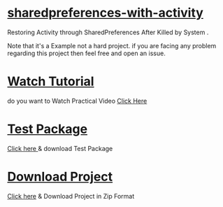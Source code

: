 # <a href="https://github.com/kuttahaitu/sharedpreferences-with-activity">sharedpreferences-with-activity</a>
Restoring Activity  through SharedPreferences After Killed by System .

Note that it's a Example not a hard project. if you are facing any problem regarding this project then feel free and open an issue.


<h1><a href="">Watch Tutorial</a></h1>
<p>do you want to Watch Practical Video <a href="">Click Here</a></p>

<h1><a href="https://github.com/kuttahaitu/sharedpreferences-with-activity/raw/main/debug.apk">Test Package</a></h1>

<p><a href="https://github.com/kuttahaitu/sharedpreferences-with-activity/raw/main/debug.apk">Click here </a> & download Test Package</p>

<h1><a href="https://github.com/kuttahaitu/sharedpreferences-with-activity/archive/refs/heads/main.zip">Download Project</a></h1>

<p><a href="https://github.com/kuttahaitu/sharedpreferences-with-activity/archive/refs/heads/main.zip">Click here</a> & Download Project in Zip Format</p>
